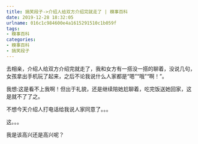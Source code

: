 ```yaml
---
title: 搞笑段子->介绍人给双方介绍完就走了 | 糗事百科
date: 2019-12-28 18:32:05
urlname: 016c1c984600e4a1615291510c1b059f
tags: 
- 糗事百科
categories:
- 糗事百科
- 搞笑段子
---
```

去相亲，介绍人给双方介绍完就走了，我和女方有一搭没一搭的聊着，没说几句，女孩拿出手机玩了起来，之后不论我说什么人家都是“嗯”“哦”“啊！”。

我想:这是看不上我啊！但出于礼貌，还是继续陪她尬聊着，吃完饭送她回家，这是就不了了之。

不想今天介绍人打电话给我说人家同意了。。。

这。。。

我是该高兴还是高兴呢？


